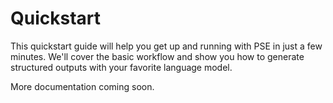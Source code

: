 # Quickstart

This quickstart guide will help you get up and running with PSE in just a few minutes. We'll cover the basic workflow and show you how to generate structured outputs with your favorite language model.

More documentation coming soon.
